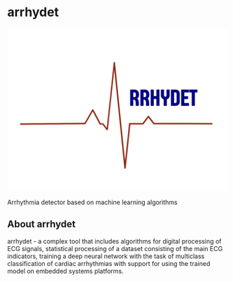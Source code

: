 # arrhydet

![Arrhydet logo](img/logo.PNG)

Arrhythmia detector based on machine learning algorithms

## About arrhydet

arrhydet - a complex tool that includes algorithms for digital processing of ECG signals, statistical processing of a dataset consisting of the main ECG indicators, training a deep neural network with the task of multiclass classification of cardiac arrhythmias with support for using the trained model on embedded systems platforms.